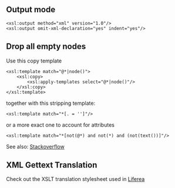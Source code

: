 ## Output mode

    <xsl:output method="xml" version="1.0"/>
    <xsl:output omit-xml-declaration="yes" indent="yes"/>

## Drop all empty nodes

Use this copy template

    <xsl:template match="@*|node()">
        <xsl:copy>
            <xsl:apply-templates select="@*|node()"/>
        </xsl:copy>
    </xsl:template>     

together with this stripping template:

    <xsl:template match="*[. = '']"/>

or a more exact one to account for attributes

    <xsl:template match="*[not(@*) and not(*) and (not(text())]"/>
    
See also: [Stackoverflow](https://stackoverflow.com/questions/4404491/xslt-to-remove-empty-nodes-and-nodes-with-1)

## XML Gettext Translation

Check out the XSLT translation stylesheet used in [Liferea](https://github.com/lwindolf/liferea/blob/master/xslt/i18n-filter.xslt)

